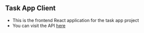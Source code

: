 ## Task App Client ##
 - This is the frontend React application for the task app project
 - You can visit the API [here](https://github.com/VishalSharma2000/task-app-api)